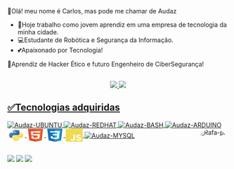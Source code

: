 ##
📌Olá! meu nome é Carlos,
mas pode me chamar de Audaz


- 💼Hoje trabalho como jovem aprendiz em uma empresa de tecnologia da minha cidade.
- 💻Estudante de Robótica e Segurança da Informação.
- 💕Apaixonado por Tecnologia!
 
 🎩Aprendiz de Hacker Ético e futuro Engenheiro de CiberSegurança!

##

<div align="center">
  <a href="https://github.com/carlosRoot0">
  <img height="180em" src="https://github-readme-stats.vercel.app/api?username=carlosRoot0&show_icons=true&theme=dark&include_all_commits=true&count_private=true"/>
  <img height="180em" src="https://github-readme-stats.vercel.app/api/top-langs/?username=carlosRoot0&layout=compact&langs_count=7&theme=dark"/>
</div>

<div style="display: inline_block">
  <h2>✅Tecnologias adquiridas</h2>
  
  <img align="center" alt="Audaz-UBUNTU" height="30" width="40" src="https://cdn.jsdelivr.net/gh/devicons/devicon/icons/ubuntu/ubuntu-plain.svg">
  <img align="center" alt="Audaz-REDHAT" height="30" width="40" src="https://cdn.jsdelivr.net/gh/devicons/devicon/icons/redhat/redhat-original.svg">
  <img align="center" alt="Audaz-BASH" height="30" width="40" src="https://cdn.jsdelivr.net/gh/devicons/devicon/icons/bash/bash-original.svg">
  <img align="center" alt="Audaz-ARDUINO" height="30" width="40" src="https://cdn.jsdelivr.net/gh/devicons/devicon/icons/arduino/arduino-original.svg">
  <img align="center" alt="Audaz-Python" height="30" width="40" src="https://raw.githubusercontent.com/devicons/devicon/master/icons/python/python-original.svg">
  <img align="center" alt="Audaz-HTML" height="30" width="40" src="https://raw.githubusercontent.com/devicons/devicon/master/icons/html5/html5-original.svg">
  <img align="center" alt="Audaz-CSS" height="30" width="40" src="https://raw.githubusercontent.com/devicons/devicon/master/icons/css3/css3-original.svg">
  <img align="center" alt="Audaz-Js" height="30" width="40" src="https://raw.githubusercontent.com/devicons/devicon/master/icons/javascript/javascript-plain.svg">
  <img align="center" alt="Audaz-MYSQL" height="30" width="40" src="https://cdn.jsdelivr.net/gh/devicons/devicon/icons/mysql/mysql-plain-wordmark.svg">
  <img align="right" alt="Rafa-pic" height="150" style="border-radius:50px;" src="https://i.imgur.com/snYI3XX.gif">  
</div>

##

<div>

<a href="https://www.instagram.com/carlos.audaz/" target="_blank"><img src="https://img.shields.io/badge/-Instagram-%23E4405F?style=for-the-badge&logo=instagram&logoColor=white" target="_blank"></a>
<a href="carlos.audaz#0282" target="_blank"><img src="https://img.shields.io/badge/Discord-7289DA?style=for-the-badge&logo=discord&logoColor=white" target="_blank"></a>
<a href = "mailto:carlosoliveirav15@gmail.com"><img src="https://img.shields.io/badge/Gmail-D14836?style=for-the-badge&logo=gmail&logoColor=white" target="_blank"></a>

</div>


<!--
**carlosRoot0/carlosRoot0** is a ✨ _special_ ✨ repository because its `README.md` (this file) appears on your GitHub profile.

Here are some ideas to get you started:
-->
